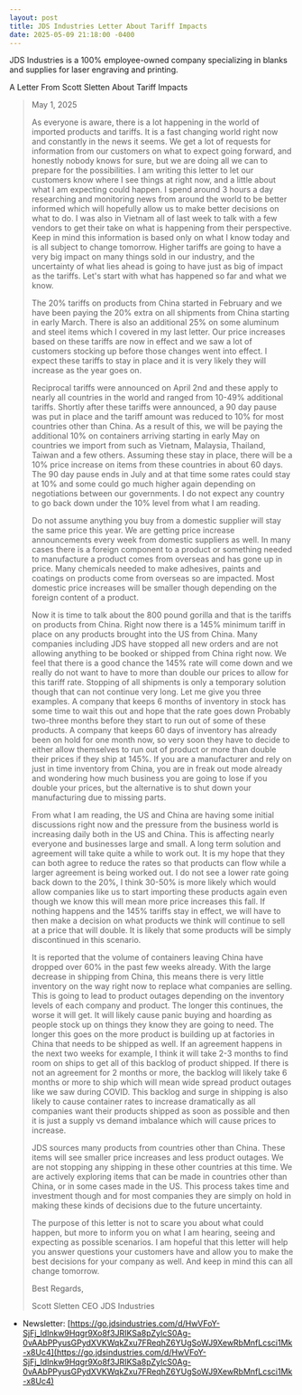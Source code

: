 ```yaml
---
layout: post
title: JDS Industries Letter About Tariff Impacts
date: 2025-05-09 21:18:00 -0400
---
```

JDS Industries is a 100% employee-owned company specializing in blanks and supplies for laser engraving and printing.

A Letter From Scott Sletten About Tariff Impacts
>May 1, 2025
>
>As everyone is aware, there is a lot happening in the world of imported products and tariffs. It is a fast changing world right now and constantly in the news it seems. We get a lot of requests for information from our customers on what to expect going forward, and honestly nobody knows for sure, but we are doing all we can to prepare for the possibilities. I am writing this letter to let our customers know where I see things at right now, and a little about what I am expecting could happen. I spend around 3 hours a day researching and monitoring news from around the world to be better informed which will hopefully allow us to make better decisions on what to do. I was also in Vietnam all of last week to talk with a few vendors to get their take on what is happening from their perspective. Keep in mind this information is based only on what I know today and is all subject to change tomorrow. Higher tariffs are going to have a very big impact on many things sold in our industry, and the uncertainty of what lies ahead is going to have just as big of impact as the tariffs. Let's start with what has happened so far and what we know.
>
>The 20% tariffs on products from China started in February and we have been paying the 20% extra on all shipments from China starting in early March. There is also an additional 25% on some aluminum and steel items which I covered in my last letter. Our price increases based on these tariffs are now in effect and we saw a lot of customers stocking up before those changes went into effect. I expect these tariffs to stay in place and it is very likely they will increase as the year
goes on.
>
>Reciprocal tariffs were announced on April 2nd and these apply to nearly all countries in the world and ranged from 10-49% additional tariffs. Shortly after these tariffs were announced, a 90 day pause was put in place and the tariff amount was reduced to 10% for most countries other than China. As a result of this, we will be paying the additional 10% on containers arriving starting in early May on countries we import from such as Vietnam, Malaysia, Thailand, Taiwan and a few others. Assuming these stay in place, there will be a 10% price increase on items from these countries in about 60 days. The 90 day pause ends in July and at that time some rates could stay at 10% and some could go much higher again depending on negotiations between our governments. I do not expect any country to go back down under the 10% level from what
I am reading.
>
>Do not assume anything you buy from a domestic supplier will stay the same price this year. We are getting price increase announcements every week from domestic suppliers as well. In many cases there is a foreign component to a product or something needed to manufacture a product comes from overseas and has gone up in price. Many chemicals needed to make adhesives, paints and coatings on products come from overseas so are impacted. Most domestic price increases will be smaller though depending on the foreign content of a product.
>
>Now it is time to talk about the 800 pound gorilla and that is the tariffs on products from China. Right now there is a 145% minimum tariff in place on any products brought into the US from China. Many companies including JDS have stopped all new orders and are not allowing anything to be booked or shipped from China right now. We feel that there is a good chance the 145% rate will come down and we really do not want to have to more than double our prices to allow for this tariff rate. Stopping of all shipments is only a temporary solution though that can not continue very long. Let me give you three examples. A company that keeps 6 months of inventory in stock has some time to wait this out and hope that the rate goes down Probably two-three months before they start to run out of some of these products. A company that keeps 60 days of inventory has already been on hold for one month now, so very soon they have to decide to either allow themselves to run out of product or more than double their prices if they ship at 145%. If you are a manufacturer and rely on just in time inventory from China, you are in freak out mode already and wondering how much business you are going to lose if you double your prices, but the alternative is to shut down your manufacturing due to missing parts.
>
>From what I am reading, the US and China are having some initial discussions right now and the pressure from the business world is increasing daily both in the US and China. This is affecting nearly everyone and businesses large and small. A long term solution and agreement will take quite a while to work out. It is my hope that they can both agree to reduce the rates so that products can flow while a larger agreement is being worked out. I do not see a lower rate going back down to the 20%, I think 30-50% is more likely which would allow companies like us to start importing these products again even though we know this will mean more price increases this fall. If nothing happens and the 145% tariffs stay in effect, we will have to then make a decision on what products we think will continue to sell at a price that will double. It is likely that some products will be simply discontinued in this scenario.
>
>It is reported that the volume of containers leaving China have dropped over 60% in the past few weeks already. With the large decrease in shipping from China, this means there is very little inventory on the way right now to replace what companies are selling. This is going to lead to product outages depending on the inventory levels of each company and product. The longer this continues, the worse it will get. It will likely cause panic buying and hoarding as people stock up on things they know they are going to need. The longer this goes on the more product is building up at factories in China that needs to be shipped as well. If an agreement happens in the next two weeks for example, I think it will take 2-3 months to find room on ships to get all of this backlog of product shipped. If there is not an agreement for 2 months or more, the backlog will likely take 6 months or more to ship which will mean wide spread product outages like we saw during COVID. This backlog and surge in shipping is also likely to cause container rates to increase dramatically as all companies want their products shipped as soon as possible and then it is just a supply vs demand imbalance which will cause prices to increase.
>
>JDS sources many products from countries other than China. These items will see smaller price increases and less product outages. We are not stopping any shipping in these other countries at this time. We are actively exploring items that can be made in countries other than China, or in some cases made in the US. This process takes time and investment though and for most companies they are simply on hold in making these kinds of decisions due to the future uncertainty.
>
>The purpose of this letter is not to scare you about what could happen, but more to inform you on what I am hearing, seeing and expecting as possible scenarios. I am hopeful that this letter will help you answer questions your customers have and allow you to make the best decisions for your company as well. And keep in mind this can all change tomorrow.
>
>Best Regards,
>
>Scott Sletten
>CEO
>JDS Industries 

- Newsletter: [https://go.jdsindustries.com/d/HwVFoY-SjFj_ldlnkw9Hqgr9Xo8f3JRIKSa8pZyIcS0Ag-0vAAbPPyusGPydXVKWqkZxu7FReqhZ6YUgSoWJ9XewRbMnfLcsci1Mk-x8Uc4](https://go.jdsindustries.com/d/HwVFoY-SjFj_ldlnkw9Hqgr9Xo8f3JRIKSa8pZyIcS0Ag-0vAAbPPyusGPydXVKWqkZxu7FReqhZ6YUgSoWJ9XewRbMnfLcsci1Mk-x8Uc4)
